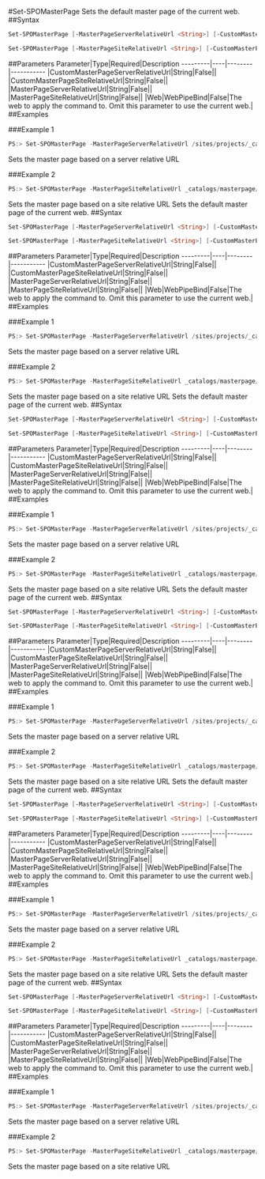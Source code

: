 #Set-SPOMasterPage
Sets the default master page of the current web.
##Syntax
```powershell
Set-SPOMasterPage [-MasterPageServerRelativeUrl <String>] [-CustomMasterPageServerRelativeUrl <String>] [-Web <WebPipeBind>]
```


```powershell
Set-SPOMasterPage [-MasterPageSiteRelativeUrl <String>] [-CustomMasterPageSiteRelativeUrl <String>] [-Web <WebPipeBind>]
```


##Parameters
Parameter|Type|Required|Description
---------|----|--------|-----------
|CustomMasterPageServerRelativeUrl|String|False||
|CustomMasterPageSiteRelativeUrl|String|False||
|MasterPageServerRelativeUrl|String|False||
|MasterPageSiteRelativeUrl|String|False||
|Web|WebPipeBind|False|The web to apply the command to. Omit this parameter to use the current web.|
##Examples

###Example 1
```powershell
PS:> Set-SPOMasterPage -MasterPageServerRelativeUrl /sites/projects/_catalogs/masterpage/oslo.master
```
Sets the master page based on a server relative URL

###Example 2
```powershell
PS:> Set-SPOMasterPage -MasterPageSiteRelativeUrl _catalogs/masterpage/oslo.master
```
Sets the master page based on a site relative URL
Sets the default master page of the current web.
##Syntax
```powershell
Set-SPOMasterPage [-MasterPageServerRelativeUrl <String>] [-CustomMasterPageServerRelativeUrl <String>] [-Web <WebPipeBind>]
```


```powershell
Set-SPOMasterPage [-MasterPageSiteRelativeUrl <String>] [-CustomMasterPageSiteRelativeUrl <String>] [-Web <WebPipeBind>]
```


##Parameters
Parameter|Type|Required|Description
---------|----|--------|-----------
|CustomMasterPageServerRelativeUrl|String|False||
|CustomMasterPageSiteRelativeUrl|String|False||
|MasterPageServerRelativeUrl|String|False||
|MasterPageSiteRelativeUrl|String|False||
|Web|WebPipeBind|False|The web to apply the command to. Omit this parameter to use the current web.|
##Examples

###Example 1
```powershell
PS:> Set-SPOMasterPage -MasterPageServerRelativeUrl /sites/projects/_catalogs/masterpage/oslo.master
```
Sets the master page based on a server relative URL

###Example 2
```powershell
PS:> Set-SPOMasterPage -MasterPageSiteRelativeUrl _catalogs/masterpage/oslo.master
```
Sets the master page based on a site relative URL
Sets the default master page of the current web.
##Syntax
```powershell
Set-SPOMasterPage [-MasterPageServerRelativeUrl <String>] [-CustomMasterPageServerRelativeUrl <String>] [-Web <WebPipeBind>]
```


```powershell
Set-SPOMasterPage [-MasterPageSiteRelativeUrl <String>] [-CustomMasterPageSiteRelativeUrl <String>] [-Web <WebPipeBind>]
```


##Parameters
Parameter|Type|Required|Description
---------|----|--------|-----------
|CustomMasterPageServerRelativeUrl|String|False||
|CustomMasterPageSiteRelativeUrl|String|False||
|MasterPageServerRelativeUrl|String|False||
|MasterPageSiteRelativeUrl|String|False||
|Web|WebPipeBind|False|The web to apply the command to. Omit this parameter to use the current web.|
##Examples

###Example 1
```powershell
PS:> Set-SPOMasterPage -MasterPageServerRelativeUrl /sites/projects/_catalogs/masterpage/oslo.master
```
Sets the master page based on a server relative URL

###Example 2
```powershell
PS:> Set-SPOMasterPage -MasterPageSiteRelativeUrl _catalogs/masterpage/oslo.master
```
Sets the master page based on a site relative URL
Sets the default master page of the current web.
##Syntax
```powershell
Set-SPOMasterPage [-MasterPageServerRelativeUrl <String>] [-CustomMasterPageServerRelativeUrl <String>] [-Web <WebPipeBind>]
```


```powershell
Set-SPOMasterPage [-MasterPageSiteRelativeUrl <String>] [-CustomMasterPageSiteRelativeUrl <String>] [-Web <WebPipeBind>]
```


##Parameters
Parameter|Type|Required|Description
---------|----|--------|-----------
|CustomMasterPageServerRelativeUrl|String|False||
|CustomMasterPageSiteRelativeUrl|String|False||
|MasterPageServerRelativeUrl|String|False||
|MasterPageSiteRelativeUrl|String|False||
|Web|WebPipeBind|False|The web to apply the command to. Omit this parameter to use the current web.|
##Examples

###Example 1
```powershell
PS:> Set-SPOMasterPage -MasterPageServerRelativeUrl /sites/projects/_catalogs/masterpage/oslo.master
```
Sets the master page based on a server relative URL

###Example 2
```powershell
PS:> Set-SPOMasterPage -MasterPageSiteRelativeUrl _catalogs/masterpage/oslo.master
```
Sets the master page based on a site relative URL
Sets the default master page of the current web.
##Syntax
```powershell
Set-SPOMasterPage [-MasterPageServerRelativeUrl <String>] [-CustomMasterPageServerRelativeUrl <String>] [-Web <WebPipeBind>]
```


```powershell
Set-SPOMasterPage [-MasterPageSiteRelativeUrl <String>] [-CustomMasterPageSiteRelativeUrl <String>] [-Web <WebPipeBind>]
```


##Parameters
Parameter|Type|Required|Description
---------|----|--------|-----------
|CustomMasterPageServerRelativeUrl|String|False||
|CustomMasterPageSiteRelativeUrl|String|False||
|MasterPageServerRelativeUrl|String|False||
|MasterPageSiteRelativeUrl|String|False||
|Web|WebPipeBind|False|The web to apply the command to. Omit this parameter to use the current web.|
##Examples

###Example 1
```powershell
PS:> Set-SPOMasterPage -MasterPageServerRelativeUrl /sites/projects/_catalogs/masterpage/oslo.master
```
Sets the master page based on a server relative URL

###Example 2
```powershell
PS:> Set-SPOMasterPage -MasterPageSiteRelativeUrl _catalogs/masterpage/oslo.master
```
Sets the master page based on a site relative URL
Sets the default master page of the current web.
##Syntax
```powershell
Set-SPOMasterPage [-MasterPageServerRelativeUrl <String>] [-CustomMasterPageServerRelativeUrl <String>] [-Web <WebPipeBind>]
```


```powershell
Set-SPOMasterPage [-MasterPageSiteRelativeUrl <String>] [-CustomMasterPageSiteRelativeUrl <String>] [-Web <WebPipeBind>]
```


##Parameters
Parameter|Type|Required|Description
---------|----|--------|-----------
|CustomMasterPageServerRelativeUrl|String|False||
|CustomMasterPageSiteRelativeUrl|String|False||
|MasterPageServerRelativeUrl|String|False||
|MasterPageSiteRelativeUrl|String|False||
|Web|WebPipeBind|False|The web to apply the command to. Omit this parameter to use the current web.|
##Examples

###Example 1
```powershell
PS:> Set-SPOMasterPage -MasterPageServerRelativeUrl /sites/projects/_catalogs/masterpage/oslo.master
```
Sets the master page based on a server relative URL

###Example 2
```powershell
PS:> Set-SPOMasterPage -MasterPageSiteRelativeUrl _catalogs/masterpage/oslo.master
```
Sets the master page based on a site relative URL
